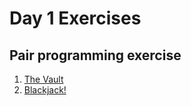 # Day 1 Exercises

## Pair programming exercise

1. [The Vault](vault/)
1. [Blackjack!](blackjack/)
